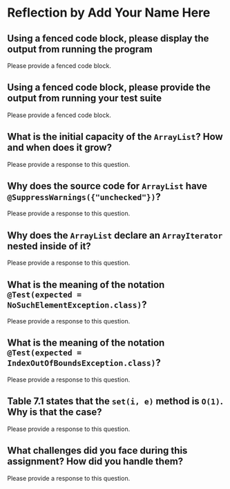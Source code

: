 # Reflection by Add Your Name Here

## Using a fenced code block, please display the output from running the program

Please provide a fenced code block.

## Using a fenced code block, please provide the output from running your test suite

Please provide a fenced code block.

## What is the initial capacity of the `ArrayList`? How and when does it grow?

Please provide a response to this question.

## Why does the source code for `ArrayList` have `@SuppressWarnings({"unchecked"})`?

Please provide a response to this question.

## Why does the `ArrayList` declare an `ArrayIterator` nested inside of it?

Please provide a response to this question.

## What is the meaning of the notation `@Test(expected = NoSuchElementException.class)`?

Please provide a response to this question.

## What is the meaning of the notation `@Test(expected = IndexOutOfBoundsException.class)`?

Please provide a response to this question.

## Table 7.1 states that the `set(i, e)` method is `O(1)`. Why is that the case?

Please provide a response to this question.

## What challenges did you face during this assignment? How did you handle them?

Please provide a response to this question.

